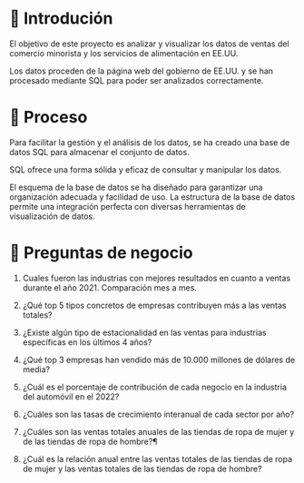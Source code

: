 
# 🚩 Introdución

El objetivo de este proyecto es analizar y visualizar los datos de ventas del comercio minorista y los servicios de alimentación en EE.UU. 

Los datos proceden de la página web del gobierno de EE.UU. y se han procesado mediante SQL para poder ser analizados correctamente.


# 🚩 Proceso

Para facilitar la gestión y el análisis de los datos, se ha creado una base de datos SQL para almacenar el conjunto de datos. 

SQL ofrece una forma sólida y eficaz de consultar y manipular los datos.

El esquema de la base de datos se ha diseñado para garantizar una organización adecuada y facilidad de uso. La estructura de la base de datos permite una integración perfecta con diversas herramientas de visualización de datos.

# 🚩 Preguntas de negocio

1. Cuales fueron las industrias con mejores resultados en cuanto a ventas durante el año 2021. Comparación mes a mes.
   
2. ¿Qué top 5 tipos concretos de empresas contribuyen más a las ventas totales?

3. ¿Existe algún tipo de estacionalidad en las ventas para industrias específicas en los últimos 4 años?

4. ¿Qué top 3 empresas han vendido más de 10.000 millones de dólares de media?

5. ¿Cuál es el porcentaje de contribución de cada negocio en la industria del automóvil en el 2022?

6. ¿Cuáles son las tasas de crecimiento interanual de cada sector por año?

7. ¿Cuáles son las ventas totales anuales de las tiendas de ropa de mujer y de las tiendas de ropa de hombre?¶

8. ¿Cuál es la relación anual entre las ventas totales de las tiendas de ropa de mujer y las ventas totales de las tiendas de ropa de hombre?
